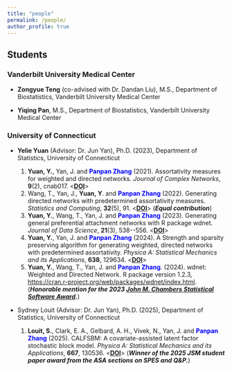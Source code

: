 ```yaml
---
title: "people"
permalink: /people/
author_profile: true
---
```


## Students

### Vanderbilt University Medical Center

- **Zongyue Teng** (co-advised with Dr. Dandan Liu), M.S., Department of Biostatistics, Vanderbilt University Medical Center 

- **Yiqing Pan**, M.S., Department of Biostatistics, Vanderbilt University Medical Center

### University of Connecticut

- **Yelie Yuan** (Advisor: Dr. Jun Yan), Ph.D. (2023), Department of Statistics, University of Connecticut
  1. **Yuan, Y.**, Yan, J. and **<span style="color:blue">Panpan Zhang</span>** (2021). Assortativity measures for weighted and directed networks. *Journal of Complex Networks*, **9**(2), cnab017. <[**DOI**](https://doi.org/10.1093/comnet/cnab017)>
  2. Wang, T., Yan, J., **Yuan, Y**. and **<span style="color:blue">Panpan Zhang</span>** (2022). Generating directed networks with predetermined assortativity measures. *Statistics and Computing*, **32**(5), 91. <[**DOI**](https://doi.org/10.1007/s11222-022-10161-8)> (***Equal contribution***)
  3. **Yuan, Y.**, Wang, T., Yan, J. and **<span style="color:blue">Panpan Zhang</span>** (2023). Generating general preferential attachment networks with R package wdnet. *Journal of Data Science*, **21**(3), 538--556. <[**DOI**](https://doi.org/10.6339/23-JDS1110)>
  4. **Yuan, Y.**, Yan, J. and **<span style="color:blue">Panpan Zhang</span>** (2024). A Strength and sparsity preserving algorithm for generating weighted, directed networks with predetermined assortativity. *Physica A: Statistical Mechanics and its Applications*, **638**, 129634. <[**DOI**](https://doi.org/10.1016/j.physa.2024.129634)>
  5. **Yuan, Y.**, Wang, T., Yan, J. and **<span style="color:blue">Panpan Zhang</span>**. (2024). wdnet: Weighted and Directed Network. R package version 1.2.3, https://cran.r-project.org/web/packages/wdnet/index.html. (***Honorable mention for the 2023 [John M. Chambers Statistical Software Award](https://community.amstat.org/jointscsg-section/awards/john-m-chambers).***)
  
- Sydney Louit (Advisor: Dr. Jun Yan), Ph.D. (2025), Department of Statistics, University of Connecticut
  1. **Louit, S.**, Clark, E. A., Gelbard, A. H., Vivek, N., Yan, J. and **<span style="color:blue">Panpan Zhang</span>** (2025). CALFSBM: A covariate-assisted latent factor stochastic block model. *Physica A: Statistical Mechanics and its Applications*, **667**, 130536. <[**DOI**](https://doi.org/10.1016/j.physa.2025.130536)> (***Winner of the 2025 JSM student paper award from the ASA sections on SPES and Q&P.***)